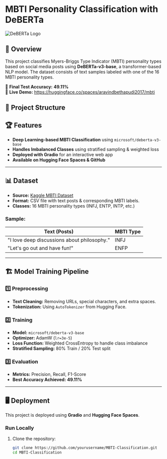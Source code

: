 # MBTI Personality Classification with DeBERTa

![DeBERTa Logo](https://huggingface.co/microsoft/deberta-v3-base/resolve/main/logo.png)

## 🌟 Overview
This project classifies Myers-Briggs Type Indicator (MBTI) personality types based on social media posts using **DeBERTa-v3-base**, a transformer-based NLP model. The dataset consists of text samples labeled with one of the 16 MBTI personality types.

🚀 **Final Test Accuracy:** **49.11%**  
🔗 **Live Demo:** https://huggingface.co/spaces/aravindbethapudi2017/mbti

## 📂 Project Structure

## 🏆 Features
- **Deep Learning-based MBTI Classification** using `microsoft/deberta-v3-base`
- **Handles Imbalanced Classes** using stratified sampling & weighted loss
- **Deployed with Gradio** for an interactive web app
- **Available on Hugging Face Spaces & GitHub**

---

## 📊 Dataset
- **Source:** [Kaggle MBTI Dataset](https://www.kaggle.com/datasnaek/mbti-type)
- **Format:** CSV file with text posts & corresponding MBTI labels.
- **Classes:** 16 MBTI personality types (INFJ, ENTP, INTP, etc.)
  
### Sample:
| Text (Posts) | MBTI Type |
|--------------|----------|
| "I love deep discussions about philosophy." | INFJ |
| "Let's go out and have fun!" | ENFP |

---

## 🏗️ Model Training Pipeline
### 1️⃣ **Preprocessing**
- **Text Cleaning:** Removing URLs, special characters, and extra spaces.
- **Tokenization:** Using `AutoTokenizer` from Hugging Face.

### 2️⃣ **Training**
- **Model:** `microsoft/deberta-v3-base`
- **Optimizer:** AdamW (`lr=3e-5`)
- **Loss Function:** Weighted CrossEntropy to handle class imbalance
- **Stratified Sampling:** 80% Train / 20% Test split

### 3️⃣ **Evaluation**
- **Metrics:** Precision, Recall, F1-Score
- **Best Accuracy Achieved:** **49.11%**

---

## 🖥️ Deployment
This project is deployed using **Gradio** and **Hugging Face Spaces**.

### **Run Locally**
1. Clone the repository:
   ```bash
   git clone https://github.com/yourusername/MBTI-Classification.git
   cd MBTI-Classification

